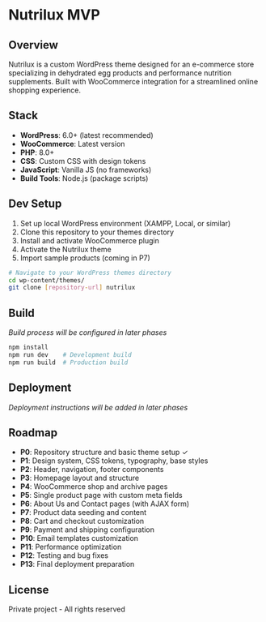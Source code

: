 # Nutrilux MVP

## Overview

Nutrilux is a custom WordPress theme designed for an e-commerce store specializing in dehydrated egg products and performance nutrition supplements. Built with WooCommerce integration for a streamlined online shopping experience.

## Stack

- **WordPress**: 6.0+ (latest recommended)
- **WooCommerce**: Latest version
- **PHP**: 8.0+
- **CSS**: Custom CSS with design tokens
- **JavaScript**: Vanilla JS (no frameworks)
- **Build Tools**: Node.js (package scripts)

## Dev Setup

1. Set up local WordPress environment (XAMPP, Local, or similar)
2. Clone this repository to your themes directory
3. Install and activate WooCommerce plugin
4. Activate the Nutrilux theme
5. Import sample products (coming in P7)

```bash
# Navigate to your WordPress themes directory
cd wp-content/themes/
git clone [repository-url] nutrilux
```

## Build

*Build process will be configured in later phases*

```bash
npm install
npm run dev    # Development build
npm run build  # Production build
```

## Deployment

*Deployment instructions will be added in later phases*

## Roadmap

- **P0**: Repository structure and basic theme setup ✓
- **P1**: Design system, CSS tokens, typography, base styles
- **P2**: Header, navigation, footer components
- **P3**: Homepage layout and structure
- **P4**: WooCommerce shop and archive pages
- **P5**: Single product page with custom meta fields
- **P6**: About Us and Contact pages (with AJAX form)
- **P7**: Product data seeding and content
- **P8**: Cart and checkout customization
- **P9**: Payment and shipping configuration
- **P10**: Email templates customization
- **P11**: Performance optimization
- **P12**: Testing and bug fixes
- **P13**: Final deployment preparation

## License

Private project - All rights reserved
